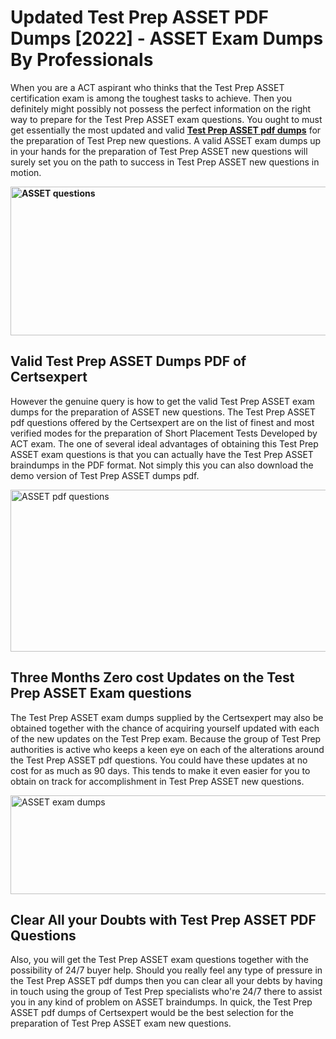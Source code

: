 <h1><strong>Updated Test Prep ASSET PDF Dumps [2022] - ASSET Exam Dumps By Professionals&nbsp;</strong></h1>
<p><span style="font-weight: 400;">When you are a ACT aspirant who thinks that the Test Prep ASSET certification exam is among the toughest tasks to achieve. Then you definitely might possibly not possess the perfect information on the right way to prepare for the Test Prep ASSET exam questions. You ought to must get essentially the most updated and valid <strong><a href="https://www.certsexpert.com/ASSET-pdf-questions.html">Test Prep ASSET pdf dumps</a></strong> for the preparation of Test Prep new questions. A valid  ASSET exam dumps up in your hands for the preparation of Test Prep ASSET new questions will surely set you on the path to success in Test Prep ASSET new questions in motion.</span></p>
<p><span style="font-weight: 400;"><strong><img style="display: block; margin-left: auto; margin-right: auto;" src="https://i.ibb.co/QXh983F/73475278-2429792180625311-4586132736837681152-n.jpg" alt="ASSET questions" width="632" height="238" /></strong></span></p>
<h2><strong>Valid Test Prep ASSET Dumps PDF of Certsexpert</strong></h2>
<p><span style="font-weight: 400;">However the genuine query is how to get the valid Test Prep ASSET exam dumps for the preparation of ASSET new questions. The Test Prep ASSET pdf questions offered by the Certsexpert are on the list of finest and most verified modes for the preparation of Short Placement Tests Developed by ACT exam. The one of several ideal advantages of obtaining this Test Prep ASSET exam questions is that you can actually have the Test Prep ASSET braindumps in the PDF format. Not simply this you can also download the demo version of Test Prep ASSET dumps pdf.</span></p>
<p><span style="font-weight: 400;"><img style="display: block; margin-left: auto; margin-right: auto;" src="https://i.ibb.co/Jd8hN2L/76714008-3182067705200142-8735104740007870464-n.jpg" alt="ASSET pdf questions" width="701" height="259" /></span></p>
<h2><strong>Three Months Zero cost Updates on the Test Prep ASSET Exam questions</strong></h2>
<p><span style="font-weight: 400;">The Test Prep ASSET exam dumps supplied by the Certsexpert may also be obtained together with the chance of acquiring yourself updated with each of the new updates on the Test Prep exam. Because the group of Test Prep authorities is active who keeps a keen eye on each of the alterations around the Test Prep ASSET pdf questions. You could have these updates at no cost for as much as 90 days. This tends to make it even easier for you to obtain on track for accomplishment in Test Prep ASSET new questions.</span></p>
<p><span style="font-weight: 400;"><a href="https://www.certsexpert.com/ASSET-pdf-questions.html"><img style="display: block; margin-left: auto; margin-right: auto;" src="https://i.ibb.co/TMnKrkJ/75398236-424489711531572-5064688549987614720-n.jpg" alt="ASSET exam dumps" width="714" height="158" /></a></span></p>
<h2><strong>Clear All your Doubts with Test Prep ASSET PDF Questions</strong></h2>
<p>Also, you will get the Test Prep ASSET exam questions together with the possibility of 24/7 buyer help. Should you really feel any type of pressure in the Test Prep ASSET pdf dumps then you can clear all your debts by having in touch using the group of Test Prep specialists who're 24/7 there to assist you in any kind of problem on  ASSET braindumps. In quick, the Test Prep ASSET pdf dumps of Certsexpert would be the best selection for the preparation of Test Prep ASSET exam new questions.</p>
